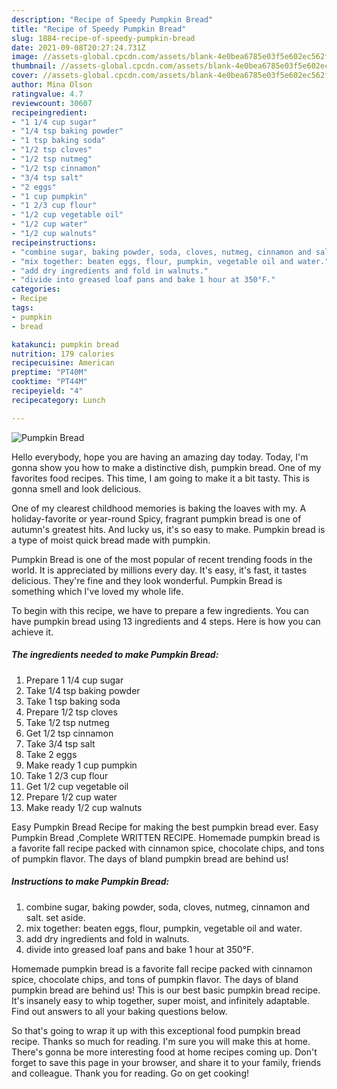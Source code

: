 ```yaml
---
description: "Recipe of Speedy Pumpkin Bread"
title: "Recipe of Speedy Pumpkin Bread"
slug: 1884-recipe-of-speedy-pumpkin-bread
date: 2021-09-08T20:27:24.731Z
image: //assets-global.cpcdn.com/assets/blank-4e0bea6785e03f5e602ec562f230caae08da540cada707380b4fe1bbebba43da.png
thumbnail: //assets-global.cpcdn.com/assets/blank-4e0bea6785e03f5e602ec562f230caae08da540cada707380b4fe1bbebba43da.png
cover: //assets-global.cpcdn.com/assets/blank-4e0bea6785e03f5e602ec562f230caae08da540cada707380b4fe1bbebba43da.png
author: Mina Olson
ratingvalue: 4.7
reviewcount: 30607
recipeingredient:
- "1 1/4 cup sugar"
- "1/4 tsp baking powder"
- "1 tsp baking soda"
- "1/2 tsp cloves"
- "1/2 tsp nutmeg"
- "1/2 tsp cinnamon"
- "3/4 tsp salt"
- "2 eggs"
- "1 cup pumpkin"
- "1 2/3 cup flour"
- "1/2 cup vegetable oil"
- "1/2 cup water"
- "1/2 cup walnuts"
recipeinstructions:
- "combine sugar, baking powder, soda, cloves, nutmeg, cinnamon and salt.  set aside."
- "mix together: beaten eggs, flour, pumpkin, vegetable oil and water."
- "add dry ingredients and fold in walnuts."
- "divide into greased loaf pans and bake 1 hour at 350°F."
categories:
- Recipe
tags:
- pumpkin
- bread

katakunci: pumpkin bread 
nutrition: 179 calories
recipecuisine: American
preptime: "PT40M"
cooktime: "PT44M"
recipeyield: "4"
recipecategory: Lunch

---
```



![Pumpkin Bread](//assets-global.cpcdn.com/assets/blank-4e0bea6785e03f5e602ec562f230caae08da540cada707380b4fe1bbebba43da.png)

Hello everybody, hope you are having an amazing day today. Today, I'm gonna show you how to make a distinctive dish, pumpkin bread. One of my favorites food recipes. This time, I am going to make it a bit tasty. This is gonna smell and look delicious.

One of my clearest childhood memories is baking the loaves with my. A holiday-favorite or year-round Spicy, fragrant pumpkin bread is one of autumn&#39;s greatest hits. And lucky us, it&#39;s so easy to make. Pumpkin bread is a type of moist quick bread made with pumpkin.

Pumpkin Bread is one of the most popular of recent trending foods in the world. It is appreciated by millions every day. It's easy, it's fast, it tastes delicious. They're fine and they look wonderful. Pumpkin Bread is something which I've loved my whole life.


To begin with this recipe, we have to prepare a few ingredients. You can have pumpkin bread using 13 ingredients and 4 steps. Here is how you can achieve it.

<!--inarticleads1-->

##### The ingredients needed to make Pumpkin Bread:

1. Prepare 1 1/4 cup sugar
1. Take 1/4 tsp baking powder
1. Take 1 tsp baking soda
1. Prepare 1/2 tsp cloves
1. Take 1/2 tsp nutmeg
1. Get 1/2 tsp cinnamon
1. Take 3/4 tsp salt
1. Take 2 eggs
1. Make ready 1 cup pumpkin
1. Take 1 2/3 cup flour
1. Get 1/2 cup vegetable oil
1. Prepare 1/2 cup water
1. Make ready 1/2 cup walnuts


Easy Pumpkin Bread Recipe for making the best pumpkin bread ever. Easy Pumpkin Bread ,Complete WRITTEN RECIPE. Homemade pumpkin bread is a favorite fall recipe packed with cinnamon spice, chocolate chips, and tons of pumpkin flavor. The days of bland pumpkin bread are behind us! 

<!--inarticleads2-->

##### Instructions to make Pumpkin Bread:

1. combine sugar, baking powder, soda, cloves, nutmeg, cinnamon and salt.  set aside.
1. mix together: beaten eggs, flour, pumpkin, vegetable oil and water.
1. add dry ingredients and fold in walnuts.
1. divide into greased loaf pans and bake 1 hour at 350°F.


Homemade pumpkin bread is a favorite fall recipe packed with cinnamon spice, chocolate chips, and tons of pumpkin flavor. The days of bland pumpkin bread are behind us! This is our best basic pumpkin bread recipe. It&#39;s insanely easy to whip together, super moist, and infinitely adaptable. Find out answers to all your baking questions below. 

So that's going to wrap it up with this exceptional food pumpkin bread recipe. Thanks so much for reading. I'm sure you will make this at home. There's gonna be more interesting food at home recipes coming up. Don't forget to save this page in your browser, and share it to your family, friends and colleague. Thank you for reading. Go on get cooking!
